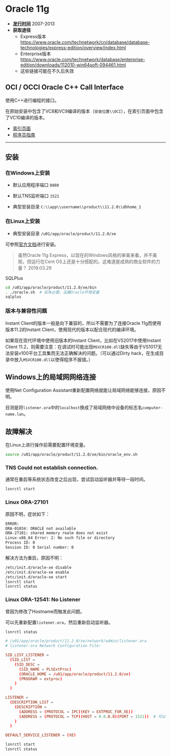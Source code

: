 # Oracle 11g

- **[发行时间](https://en.wikipedia.org/wiki/Oracle_Database#Releases_and_versions)** 2007-2013
- **获取途径**
  - Express版本 <https://www.oracle.com/technetwork/cn/database/database-technologies/express-edition/overview/index.html>
  - Enterprise版本 <https://www.oracle.com/technetwork/database/enterprise-edition/downloads/112010-win64soft-094461.html>
  - 这些链接可能在不久后失效

## OCI / OCCI Oracle C++ Call Interface

使用C++进行编程的接口。

在原始安装中包含了VC8和VC9编译的版本（`安装位置\\OCI`），在索引页面中包含了VC10编译的版本。

- [索引页面](https://www.oracle.com/technetwork/cn/database/features/oci/index-090820-zhs.html)
- [程序员指南](https://docs.oracle.com/cd/B28359_01/appdev.111/b28390/toc.htm)

---

## 安装

### 在Windows上安装

- 默认应用程序端口 `8080`
- 默认TNS监听端口 `1521`

- 典型安装目录 `C:\\app\\username\\product\\11.2.0\\dbhome_1`

### 在Linux上安装

- 典型安装目录 `/u01/app/oracle/product/11.2.0/xe`

可参照[官方文档](https://docs.oracle.com/cd/E17781_01/install.112/e18802/toc.htm)进行安装。

> 虽然Oracle 11g Express，以现在的Windows风格的审美来看，并不美观，但运行在Cent OS上还是十分搭配的。这难道是成熟的商业软件的力量？
> 2019.03.29

SQLPlus

```sh
cd /u01/app/oracle/product/11.2.0/xe/bin
. ./oracle.sh  # 如有必要，设置Oracle环境变量
sqlplus
```

### 版本与兼容性问题

Instant Client的版本一般是向下兼容的，所以不需要为了连接Oracle 11g而使用版本11.2的Instant Client，使用现代的版本以配合现代的编译环境。

如果现在现代环境中使用旧版本的Instant Client，比如在VS2017中使用Instant Client 11.2，则需要注意：在调试时可能出现`MSVCR100.dll`缺失等由于VS1017无法安装v100平台工具集而无法正确解决的问题。（可以通过Dirty hack，在生成目录中放入`MSVCR100.dll`以使得程序不报错。）

## Windows上的局域网网络连接

使用Net Configuration Assistant重新配置网络就能让局域网络能够连接，原因不明。

目测是将`listener.ora`中的`localhost`换成了局域网络中设备的标志名`computer-name.lan`。

## 故障解决

在Linux上进行操作前需要配置环境变量。

```sh
source /u01/app/oracle/product/11.2.0/xe/bin/oracle_env.sh
```

### TNS Could not establish connection.

通常在重启等系统状态改变之后出现，尝试启动监听器并等待一段时间。

```sh
lsnrctl start
```

### Linux ORA-27101

原因不明，症状如下：

```txt
ERROR:
ORA-01034: ORACLE not available
ORA-27101: shared memory realm does not exist
Linux-x86_64 Error: 2: No such file or directory
Process ID: 0
Session ID: 0 Serial number: 0
````

解决方法为重启，原因不明：

```sh
/etc/init.d/oracle-xe disable
/etc/init.d/oracle-xe enable
/etc/init.d/oracle-xe start
lsnrctl start
lsnrctl status
```

### Linux ORA-12541: No Listener

曾因为修改了Hostname而触发此问题。

可以先重新配置`listener.ora`，然后重新启动监听器。

```sh
lsnrctl status
```

```conf
# /u01/app/oracle/product/11.2.0/xe/network/admin/listener.ora
# listener.ora Network Configuration File:

SID_LIST_LISTENER =
  (SID_LIST =
    (SID_DESC =
      (SID_NAME = PLSExtProc)
      (ORACLE_HOME = /u01/app/oracle/product/11.2.0/xe)
      (PROGRAM = extproc)
    )
  )

LISTENER =
  (DESCRIPTION_LIST =
    (DESCRIPTION =
      (ADDRESS = (PROTOCOL = IPC)(KEY = EXTPROC_FOR_XE))
      (ADDRESS = (PROTOCOL = TCP)(HOST = 0.0.0.0)(PORT = 1521))  # 可以将此处的HOST配置成0.0.0.0
    )
  )

DEFAULT_SERVICE_LISTENER = (XE)
```

```sh
lsnrctl start
lsnrctl status
```
